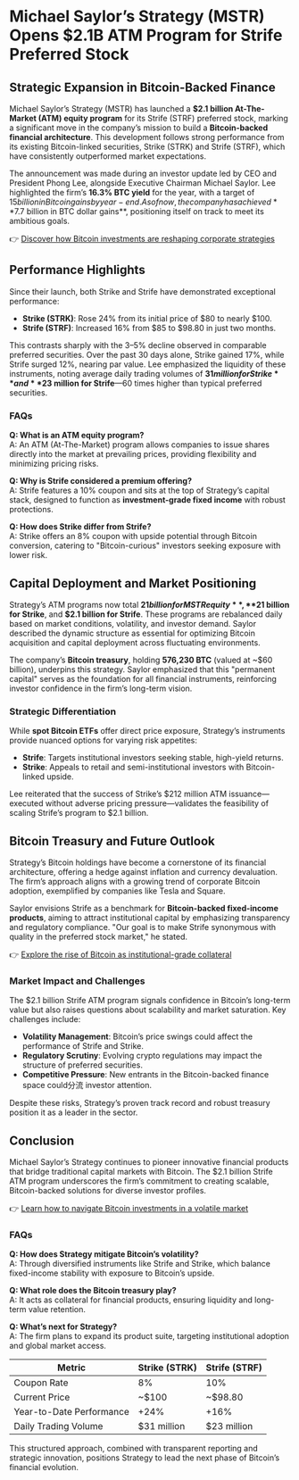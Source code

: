 # Michael Saylor’s Strategy (MSTR) Opens $2.1B ATM Program for Strife Preferred Stock  

## Strategic Expansion in Bitcoin-Backed Finance  

Michael Saylor’s Strategy (MSTR) has launched a **$2.1 billion At-The-Market (ATM) equity program** for its Strife (STRF) preferred stock, marking a significant move in the company’s mission to build a **Bitcoin-backed financial architecture**. This development follows strong performance from its existing Bitcoin-linked securities, Strike (STRK) and Strife (STRF), which have consistently outperformed market expectations.  

The announcement was made during an investor update led by CEO and President Phong Lee, alongside Executive Chairman Michael Saylor. Lee highlighted the firm’s **16.3% BTC yield** for the year, with a target of $15 billion in Bitcoin gains by year-end. As of now, the company has achieved **$7.7 billion in BTC dollar gains**, positioning itself on track to meet its ambitious goals.  

👉 [Discover how Bitcoin investments are reshaping corporate strategies](https://bit.ly/okx-bonus)  

## Performance Highlights  

Since their launch, both Strike and Strife have demonstrated exceptional performance:  
- **Strike (STRK)**: Rose 24% from its initial price of $80 to nearly $100.  
- **Strife (STRF)**: Increased 16% from $85 to $98.80 in just two months.  

This contrasts sharply with the 3–5% decline observed in comparable preferred securities. Over the past 30 days alone, Strike gained 17%, while Strife surged 12%, nearing par value. Lee emphasized the liquidity of these instruments, noting average daily trading volumes of **$31 million for Strike** and **$23 million for Strife**—60 times higher than typical preferred securities.  

### FAQs  

**Q: What is an ATM equity program?**  
A: An ATM (At-The-Market) program allows companies to issue shares directly into the market at prevailing prices, providing flexibility and minimizing pricing risks.  

**Q: Why is Strife considered a premium offering?**  
A: Strife features a 10% coupon and sits at the top of Strategy’s capital stack, designed to function as **investment-grade fixed income** with robust protections.  

**Q: How does Strike differ from Strife?**  
A: Strike offers an 8% coupon with upside potential through Bitcoin conversion, catering to "Bitcoin-curious" investors seeking exposure with lower risk.  

## Capital Deployment and Market Positioning  

Strategy’s ATM programs now total **$21 billion for MSTR equity**, **$21 billion for Strike**, and **$2.1 billion for Strife**. These programs are rebalanced daily based on market conditions, volatility, and investor demand. Saylor described the dynamic structure as essential for optimizing Bitcoin acquisition and capital deployment across fluctuating environments.  

The company’s **Bitcoin treasury**, holding **576,230 BTC** (valued at ~$60 billion), underpins this strategy. Saylor emphasized that this "permanent capital" serves as the foundation for all financial instruments, reinforcing investor confidence in the firm’s long-term vision.  

### Strategic Differentiation  

While **spot Bitcoin ETFs** offer direct price exposure, Strategy’s instruments provide nuanced options for varying risk appetites:  
- **Strife**: Targets institutional investors seeking stable, high-yield returns.  
- **Strike**: Appeals to retail and semi-institutional investors with Bitcoin-linked upside.  

Lee reiterated that the success of Strike’s $212 million ATM issuance—executed without adverse pricing pressure—validates the feasibility of scaling Strife’s program to $2.1 billion.  

## Bitcoin Treasury and Future Outlook  

Strategy’s Bitcoin holdings have become a cornerstone of its financial architecture, offering a hedge against inflation and currency devaluation. The firm’s approach aligns with a growing trend of corporate Bitcoin adoption, exemplified by companies like Tesla and Square.  

Saylor envisions Strife as a benchmark for **Bitcoin-backed fixed-income products**, aiming to attract institutional capital by emphasizing transparency and regulatory compliance. "Our goal is to make Strife synonymous with quality in the preferred stock market," he stated.  

👉 [Explore the rise of Bitcoin as institutional-grade collateral](https://bit.ly/okx-bonus)  

### Market Impact and Challenges  

The $2.1 billion Strife ATM program signals confidence in Bitcoin’s long-term value but also raises questions about scalability and market saturation. Key challenges include:  
- **Volatility Management**: Bitcoin’s price swings could affect the performance of Strife and Strike.  
- **Regulatory Scrutiny**: Evolving crypto regulations may impact the structure of preferred securities.  
- **Competitive Pressure**: New entrants in the Bitcoin-backed finance space could分流 investor attention.  

Despite these risks, Strategy’s proven track record and robust treasury position it as a leader in the sector.  

## Conclusion  

Michael Saylor’s Strategy continues to pioneer innovative financial products that bridge traditional capital markets with Bitcoin. The $2.1 billion Strife ATM program underscores the firm’s commitment to creating scalable, Bitcoin-backed solutions for diverse investor profiles.  

👉 [Learn how to navigate Bitcoin investments in a volatile market](https://bit.ly/okx-bonus)  

### FAQs  

**Q: How does Strategy mitigate Bitcoin’s volatility?**  
A: Through diversified instruments like Strife and Strike, which balance fixed-income stability with exposure to Bitcoin’s upside.  

**Q: What role does the Bitcoin treasury play?**  
A: It acts as collateral for financial products, ensuring liquidity and long-term value retention.  

**Q: What’s next for Strategy?**  
A: The firm plans to expand its product suite, targeting institutional adoption and global market access.  

| **Metric**               | **Strike (STRK)** | **Strife (STRF)** |  
|--------------------------|-------------------|-------------------|  
| Coupon Rate              | 8%                | 10%               |  
| Current Price            | ~$100             | ~$98.80           |  
| Year-to-Date Performance | +24%              | +16%              |  
| Daily Trading Volume     | $31 million       | $23 million       |  

This structured approach, combined with transparent reporting and strategic innovation, positions Strategy to lead the next phase of Bitcoin’s financial evolution.